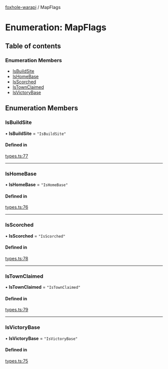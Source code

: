 [foxhole-warapi](../README.md) / MapFlags

# Enumeration: MapFlags

## Table of contents

### Enumeration Members

- [IsBuildSite](MapFlags.md#isbuildsite)
- [IsHomeBase](MapFlags.md#ishomebase)
- [IsScorched](MapFlags.md#isscorched)
- [IsTownClaimed](MapFlags.md#istownclaimed)
- [IsVictoryBase](MapFlags.md#isvictorybase)

## Enumeration Members

### IsBuildSite

• **IsBuildSite** = ``"IsBuildSite"``

#### Defined in

[types.ts:77](https://github.com/art0rz/foxhole-warapi/blob/f2ea5d4/src/types.ts#L77)

___

### IsHomeBase

• **IsHomeBase** = ``"IsHomeBase"``

#### Defined in

[types.ts:76](https://github.com/art0rz/foxhole-warapi/blob/f2ea5d4/src/types.ts#L76)

___

### IsScorched

• **IsScorched** = ``"IsScorched"``

#### Defined in

[types.ts:78](https://github.com/art0rz/foxhole-warapi/blob/f2ea5d4/src/types.ts#L78)

___

### IsTownClaimed

• **IsTownClaimed** = ``"IsTownClaimed"``

#### Defined in

[types.ts:79](https://github.com/art0rz/foxhole-warapi/blob/f2ea5d4/src/types.ts#L79)

___

### IsVictoryBase

• **IsVictoryBase** = ``"IsVictoryBase"``

#### Defined in

[types.ts:75](https://github.com/art0rz/foxhole-warapi/blob/f2ea5d4/src/types.ts#L75)
